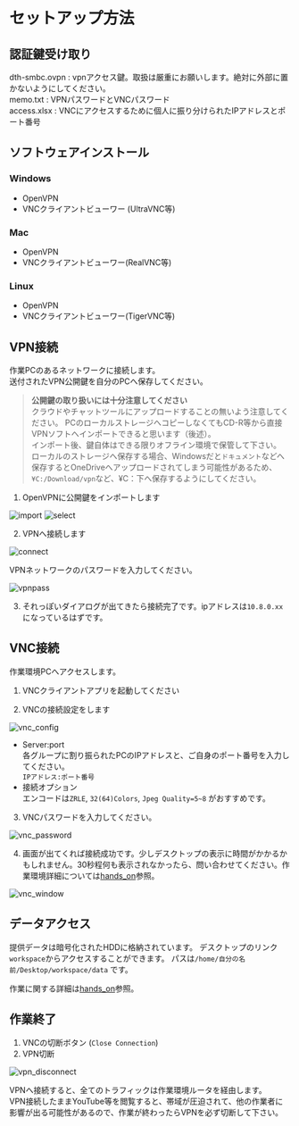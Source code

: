 # セットアップ方法

## 認証鍵受け取り
dth-smbc.ovpn : vpnアクセス鍵。取扱は厳重にお願いします。絶対に外部に置かないようにしてください。  
memo.txt : VPNパスワードとVNCパスワード  
access.xlsx : VNCにアクセスするために個人に振り分けられたIPアドレスとポート番号  

## ソフトウェアインストール
### Windows
* OpenVPN
* VNCクライアントビューワー (UltraVNC等)

### Mac
* OpenVPN
* VNCクライアントビューワー(RealVNC等)

### Linux
* OpenVPN
* VNCクライアントビューワー(TigerVNC等)

## VPN接続
作業PCのあるネットワークに接続します。  
送付されたVPN公開鍵を自分のPCへ保存してください。


>**公開鍵の取り扱いには十分注意してください**  
クラウドやチャットツールにアップロードすることの無いよう注意してください。
PCのローカルストレージへコピーしなくてもCD-R等から直接VPNソフトへインポートできると思います（後述）。  
インポート後、鍵自体はできる限りオフライン環境で保管して下さい。  
ローカルのストレージへ保存する場合、Windowsだと`ドキュメント`などへ保存するとOneDriveへアップロードされてしまう可能性があるため、`¥C:/Download/vpn`など、¥C：下へ保存するようにしてください。

1. OpenVPNに公開鍵をインポートします

![import](images/import_file.png)
![select](images/ovpn_file_select.png)

2. VPNへ接続します

![connect](images/conect.png)

VPNネットワークのパスワードを入力してください。

![vpnpass](images/vpn_connect.png)

3. それっぽいダイアログが出てきたら接続完了です。ipアドレスは`10.8.0.xx`になっているはずです。

## VNC接続
作業環境PCへアクセスします。  

1. VNCクライアントアプリを起動してください

2. VNCの接続設定をします

![vnc_config](images/vnc_config.png)

* Server:port  
各グループに割り振られたPCのIPアドレスと、ご自身のポート番号を入力してください。  
`IPアドレス:ポート番号`
* 接続オプション  
エンコードは`ZRLE`, `32(64)Colors`, `Jpeg Quality=5~8` がおすすめです。

3. VNCパスワードを入力してください。

![vnc_password](images/vnc_login.png)

4. 画面が出てくれば接続成功です。少しデスクトップの表示に時間がかかるかもしれません。30秒程何も表示されなかったら、問い合わせてください。作業環境詳細については[hands_on](https://github.com/kuriatsu/rwdc-remotework-manual/blob/main/hands_on.md)参照。

![vnc_window](images/connected.png)

## データアクセス
提供データは暗号化されたHDDに格納されています。
デスクトップのリンク`workspace`からアクセスすることができます。
パスは`/home/自分の名前/Desktop/workspace/data`
です。

作業に関する詳細は[hands_on](https://github.com/kuriatsu/rwdc-remotework-manual/blob/main/hands_on.md)参照。

## 作業終了
1. VNCの切断ボタン (`Close Connection`)
2. VPN切断  

![vpn_disconnect](images/disconnect.png)

VPNへ接続すると、全てのトラフィックは作業環境ルータを経由します。  
VPN接続したままYouTube等を閲覧すると、帯域が圧迫されて、他の作業者に影響が出る可能性があるので、作業が終わったらVPNを必ず切断して下さい。
